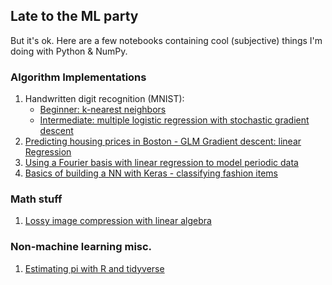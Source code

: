 ## Late to the ML party
But it's ok. Here are a few notebooks containing cool (subjective) things I'm doing with Python & NumPy.

### Algorithm Implementations

1. Handwritten digit recognition (MNIST):
    * [Beginner: k-nearest neighbors](./ml/knn-mnist/knn-mnist.ipynb)
    * [Intermediate: multiple logistic regression with stochastic gradient descent](./ml/lr-mnist/mnist-lr-mc.ipynb) 
2. [Predicting housing prices in Boston - GLM Gradient descent: linear Regression](./ml/glm-lr/glm-lr.ipynb)
3. [Using a Fourier basis with linear regression to model periodic data](./ml/periodic/periodic.ipynb)
4. [Basics of building a NN with Keras - classifying fashion items](./ml/keras-fashion/fashion.ipynb)

### Math stuff
1. [Lossy image compression with linear algebra](./math/svd_approx/image_compression.ipynb)

### Non-machine learning misc.
1. [Estimating pi with R and tidyverse](./misc/estimate-pi/estimate_pi.pdf)

